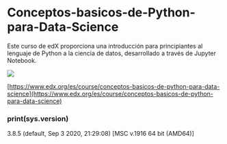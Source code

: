 # Conceptos-basicos-de-Python-para-Data-Science
Este curso de edX proporciona una introducción para principiantes al lenguaje de Python a la ciencia de datos, desarrollado a través de Jupyter Notebook.

![](https://prod-discovery.edx-cdn.org/media/course/image/e8968adc-a2d1-46a9-a478-0d08946efa6a-23d7ee1d612a.small.png)

[https://www.edx.org/es/course/conceptos-basicos-de-python-para-data-science](https://www.edx.org/es/course/conceptos-basicos-de-python-para-data-science)

### print(sys.version)
3.8.5 (default, Sep  3 2020, 21:29:08) [MSC v.1916 64 bit (AMD64)]
